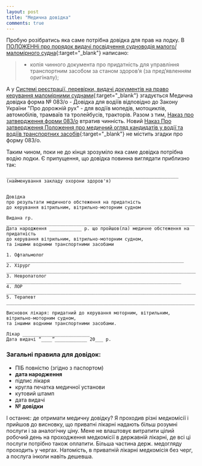 ```yaml
---
layout: post
title: "Медична довідка"
comments: true
---
```


Пробую розібратись яка саме потрібна довідка для прав на лодку.
В [ПОЛОЖЕННі про порядок видачі посвідчення судноводія малого/маломірного судна](https://zakon.rada.gov.ua/laws/show/z0831-13){:target="_blank"} написано:
> - копія чинного документа про придатність для управління транспортним засобом за станом здоров’я (за пред’явленням оригіналу);

А у [Системі реєстрації, перевірки, видачі документів на право керування маломірними суднами](https://plc.marad.gov.ua){:target="_blank"}
згадується Медична довідка форма № 083/о - Довідка для водіїв відповідно до Закону України "Про дорожній рух" - для водіїв мопедів, мотоциклів, автомобілів, трамваїв та тролейбусів, тракторів.
Разом з тим, [Наказ про затвердження форми 083/о](https://zakon.rada.gov.ua/laws/show/z0435-00) втратив чинність.
Новий [Наказ Про затвердження Положення про медичний огляд кандидатів у водії та водіїв транспортних засобів](https://zakon.rada.gov.ua/laws/show/z0308-13){:target="_blank"} не містить згадки про форму 083/о.

Таким чином, поки не до кінця зрозуміло яка саме довідка потрібна водію лодки. Є припущення, що довідка повинна виглядати приблизно так:

```
________________________________________________________________
(найменування закладу охорони здоров'я)


Довідка
про результати медичного обстеження на придатність
до керування вітрильним, вітрильно-моторним судном

Видана гр. ______________________________________________________________________
Дата народження ____________ р. що пройшов(ла) медичне обстеження на придатність
до керування вітрильним, вітрильно-моторним судном,
та іншими водними транспортними засобами

1. Офтальмолог __________________________________________________________________
2. Хірург ________________________________________________________________________
3. Невропатолог _________________________________________________________________
4. ЛОР _________________________________________________________________________
5. Терапевт ______________________________________________________________________

Висновок лікаря: придатний до керування моторним, вітрильним, вітрильно-моторним судном,
та іншими водними транспортними засобами.

Лікар _________________________
Дата видачі “____”____________ 20___ р.
```

### Загальні правила для довідок:

- ПІБ повністю (згідно з паспортом)
- __дата народження__
- підпис лікаря
- кругла печатка медичної установи
- кутовий штамп
- дата видачі
- __№ довідки__

І останнє: де отримати медичну довідку? Я проходив різні медкомісії і прийшов до висновку, що приватні лікарні надають більш розумні послуги і за аналогічну ціну. Мене не влаштовує витратити цілий робочий день на проходження медкомісії в державній лікарні, де всі ці послуги потрібно також оплатити. Більша частина держ. медогляду проходить у чергах. Натомість, в приватній лікарні медкомісія без черг, а послуга інколи навіть дешевша.
